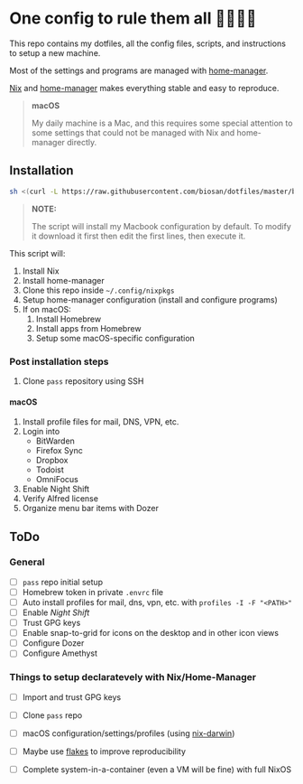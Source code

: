
# One config to rule them all 💍👨‍💻🔥

This repo contains my dotfiles, all the config files, scripts, and instructions to setup a new machine.

Most of the settings and programs are managed with [home-manager](https://github.com/nix-community/home-manager).

[Nix](https://nixos.org/) and [home-manager](https://github.com/nix-community/home-manager) makes everything stable and easy to reproduce.

> **macOS**
>
> My daily machine is a Mac, and this requires some special attention to some settings that could not be managed with Nix and home-manager directly.


## Installation

```sh
sh <(curl -L https://raw.githubusercontent.com/biosan/dotfiles/master/bootstrap.sh)
```

> **NOTE:**
> 
> The script will install my Macbook configuration by default.
> To modify it download it first then edit the first lines, then execute it.

This script will:

1. Install Nix
1. Install home-manager
1. Clone this repo inside `~/.config/nixpkgs`
1. Setup home-manager configuration (install and configure programs)
1. If on macOS:
    1. Install Homebrew
    1. Install apps from Homebrew
    1. Setup some macOS-specific configuration


### Post installation steps

1. Clone `pass` repository using SSH


#### macOS

1. Install profile files for mail, DNS, VPN, etc.
1. Login into
    - BitWarden
    - Firefox Sync
    - Dropbox
    - Todoist
    - OmniFocus
1. Enable Night Shift
1. Verify Alfred license
1. Organize menu bar items with Dozer



## ToDo

### General

- [ ] `pass` repo initial setup
- [ ] Homebrew token in private `.envrc` file
- [ ] Auto install profiles for mail, dns, vpn, etc. with `profiles -I -F "<PATH>"`
- [ ] Enable *Night Shift*
- [ ] Trust GPG keys
- [ ] Enable snap-to-grid for icons on the desktop and in other icon views
- [ ] Configure Dozer
- [ ] Configure Amethyst

### Things to setup declaratevely with Nix/Home-Manager

- [ ] Import and trust GPG keys
- [ ] Clone `pass` repo
- [ ] macOS configuration/settings/profiles (using [nix-darwin](https://github.com/LnL7/nix-darwin))
- [ ] Maybe use [flakes](https://nixos.wiki/wiki/Flakes) to improve reproducibility
- [ ] Complete system-in-a-container (even a VM will be fine) with full NixOS

